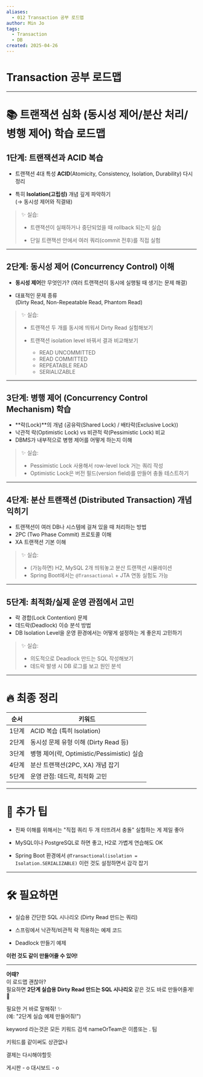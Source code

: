 ```yaml
---
aliases:
  - 012 Transaction 공부 로드맵
author: Min Jo
tags:
  - Transaction
  - DB
created: 2025-04-26
---
```

# Transaction 공부 로드맵 
---

# 📚 트랜잭션 심화 (동시성 제어/분산 처리/병행 제어) 학습 로드맵

## 1단계: 트랜잭션과 ACID 복습

- 트랜잭션 4대 특성 **ACID**(Atomicity, Consistency, Isolation, Durability) 다시 정리
    
- 특히 **Isolation(고립성)** 개념 깊게 파악하기  
    (→ 동시성 제어와 직결돼)
    

> ✨ 실습:
> 
> - 트랜잭션이 실패하거나 중단되었을 때 rollback 되는지 실습
>     
> - 단일 트랜잭션 안에서 여러 쿼리(commit 전후)를 직접 실험
>     

---

## 2단계: 동시성 제어 (Concurrency Control) 이해

- **동시성 제어**란 무엇인가? (여러 트랜잭션이 동시에 실행될 때 생기는 문제 해결)
    
- 대표적인 문제 종류  
    (Dirty Read, Non-Repeatable Read, Phantom Read)
    

> ✨ 실습:
> 
> - 트랜잭션 두 개를 동시에 띄워서 Dirty Read 실험해보기
> - 트랜잭션 isolation level 바꿔서 결과 비교해보기
>     
>     - READ UNCOMMITTED
>     - READ COMMITTED
>     - REPEATABLE READ
>     - SERIALIZABLE
>         
---

## 3단계: 병행 제어 (Concurrency Control Mechanism) 학습

- **락(Lock)**의 개념 (공유락(Shared Lock) / 배타락(Exclusive Lock))
- 낙관적 락(Optimistic Lock) vs 비관적 락(Pessimistic Lock) 비교
- DBMS가 내부적으로 병행 제어를 어떻게 하는지 이해

> ✨ 실습:
> 
> - Pessimistic Lock 사용해서 row-level lock 거는 쿼리 작성
> - Optimistic Lock은 버전 필드(version field)를 만들어 충돌 테스트하기
>     

---

## 4단계: 분산 트랜잭션 (Distributed Transaction) 개념 익히기

- 트랜잭션이 여러 DB나 시스템에 걸쳐 있을 때 처리하는 방법
- 2PC (Two Phase Commit) 프로토콜 이해
- XA 트랜잭션 기본 이해
    

> ✨ 실습:
> 
> - (가능하면) H2, MySQL 2개 띄워놓고 분산 트랜잭션 시뮬레이션
> - Spring Boot에서는 `@Transactional` + JTA 연동 실험도 가능
>     
---

## 5단계: 최적화/실제 운영 관점에서 고민

- 락 경합(Lock Contention) 문제
- 데드락(Deadlock) 이슈 분석 방법
- DB Isolation Level을 운영 환경에서는 어떻게 설정하는 게 좋은지 고민하기
    

> ✨ 실습:
> 
> - 의도적으로 Deadlock 만드는 SQL 작성해보기
> - 데드락 발생 시 DB 로그를 보고 원인 분석
>     
---

# 🔥 최종 정리

|순서|키워드|
|---|---|
|1단계|ACID 복습 (특히 Isolation)|
|2단계|동시성 문제 유형 이해 (Dirty Read 등)|
|3단계|병행 제어(락, Optimistic/Pessimistic) 실습|
|4단계|분산 트랜잭션(2PC, XA) 개념 잡기|
|5단계|운영 관점: 데드락, 최적화 고민|

---

# 📌 추가 팁

- 진짜 이해를 위해서는 "직접 쿼리 두 개 터뜨려서 충돌" 실험하는 게 제일 좋아
    
- MySQL이나 PostgreSQL로 하면 좋고, H2로 가볍게 연습해도 OK
    
- Spring Boot 환경에서 `@Transactional(isolation = Isolation.SERIALIZABLE)` 이런 것도 설정하면서 감각 잡기
    

---

# 🛠 필요하면

- 실습용 간단한 SQL 시나리오 (Dirty Read 만드는 쿼리)
    
- 스프링에서 낙관적/비관적 락 적용하는 예제 코드
    
- Deadlock 만들기 예제
    

**이런 것도 같이 만들어줄 수 있어!**

---

**어때?**  
이 로드맵 괜찮아?  
필요하면 **2단계 실습용 Dirty Read 만드는 SQL 시나리오** 같은 것도 바로 만들어줄게! 🎯

필요한 거 바로 말해줘! ✨  
(예: "2단계 실습 예제 만들어줘!")


keyword 라는것은 모든 키워드 검색
nameOrTeam은 이름또는 . 팀

키워드를 같이써도 상관없나 

결제는 다시해야할듯




게시판 - o
대시보드 - o 